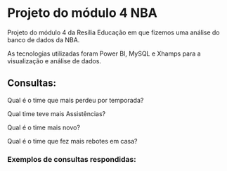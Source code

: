 
# Projeto do módulo 4 NBA

Projeto do módulo 4 da Resilia Educação em que fizemos uma análise do banco de dados da NBA.

As tecnologias utilizadas foram Power BI, MySQL e Xhamps para a visualização e análise de dados.

## Consultas:
Qual é o time que mais perdeu por temporada?

Qual time teve mais Assistências?

Qual é o time mais novo?

Qual é o time que fez mais rebotes em casa?

### Exemplos de consultas respondidas:
